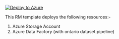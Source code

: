 [![Deploy to Azure](https://aka.ms/deploytoazurebutton)](https://portal.azure.com/#create/Microsoft.Template/uri/)

This RM template deploys the following resources:-
1. Azure Storage Account
2. Azure Data Factory (with ontario dataset pipeline)